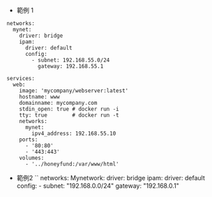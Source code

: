 * 範例 1
```
networks:
  mynet:
    driver: bridge
    ipam:
      driver: default
      config:
        - subnet: 192.168.55.0/24
          gateway: 192.168.55.1

services:
  web:
    image: 'mycompany/webserver:latest'
    hostname: www
    domainname: mycompany.com
    stdin_open: true # docker run -i
    tty: true        # docker run -t
    networks:
      mynet:
        ipv4_address: 192.168.55.10
    ports:
      - '80:80'
      - '443:443'
    volumes:
      - '../honeyfund:/var/www/html'
```
* 範例2
``
networks:
  Mynetwork:
      driver: bridge
      ipam:
          driver: default
          config:
              - subnet: "192.168.0.0/24"
                gateway: "192.168.0.1"
```
